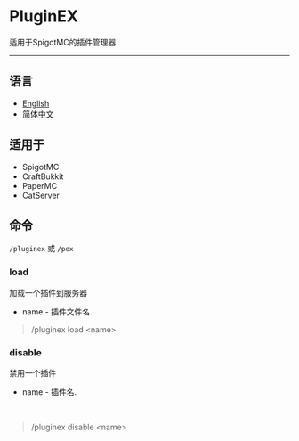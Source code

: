 # PluginEX

适用于SpigotMC的插件管理器

<hr>

## 语言

* [English](README.md)
* [简体中文](README-zh-CN.md)

## 适用于

* SpigotMC
* CraftBukkit
* PaperMC
* CatServer

## 命令

`/pluginex` 或 `/pex`

### load

<p>加载一个插件到服务器</p>

* name - 插件文件名.

> /pluginex load \<name>

### disable

<p>禁用一个插件</p>

* name - 插件名.
<br>

> /pluginex disable \<name>
